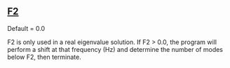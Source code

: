 ## [F2](https://nexus.hexagon.com/documentationcenter/bundle/MSC_Nastran_2022.4/page/Nastran_Combined_Book/qrg/parameters/TOC.F21.xhtml)

Default = 0.0

F2 is only used in a real eigenvalue solution. If F2 > 0.0, the program will perform a shift at that frequency (Hz) and determine the number of modes below F2, then terminate.

